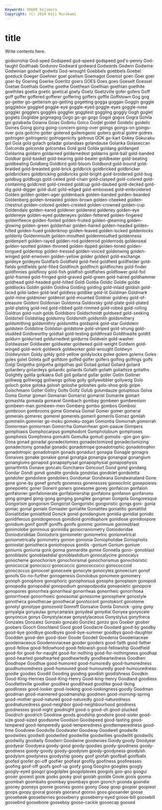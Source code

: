 ```yaml
---
Keywords: 30689 kojimura
Copyright: (C) 2024 Koji Murakami
---
```


# title

Write contents here.



 godsonship God-sped Godspeed god-speed godspeed god's-penny God-taught Godthaab Godunov
Godward godward Godwards Godwin Godwine Godwinian godwit godwits God-wrought Goebbels
goebbels Goebel goeduck Goeger Goehner goel goelism Goemagot Goemot goen
Goer goer goer-by Goering Goerke Goerlitz goers GOES Goes goes
Goeselt Goessel Goetae Goethals Goethe goethe Goethean Goethian goethian goethite
goethites goetia goetic goetical goety Goetz Goetzville gofer gofers Goff
goff goffer goffered gofferer goffering goffers goffle Goffstown Gog gog
go-getter go-getterism go-getting gogetting gogga goggan Goggin goggle gogglebox goggled
goggle-eye goggle-eyed goggle-eyes goggle-nose goggler gogglers goggles gogglier goggliest goggling
goggly Gogh goglet goglets Goglidze gogmagog Gogo go-go gogo Gogol
gogos Gogra Gohila goi goiabada Goiania Goias Goibniu Goico Goidel
goidel Goidelic goidelic Goines Going going going-concern going-over goings goings-on
goings-over gois goitcho goiter goitered goiterogenic goiters goitral goitre goitres
goitrogen goitrogenic goitrogenicity goitrous GOK go-kart Gokey Gokuraku gol Gola
gola golach goladar golandaas golandause Golanka Golaseccan Golconda golconda golcondas
Gold gold Golda goldang goldanged Goldarina goldarn goldarned goldarnedest goldarns
gold-ball gold-banded Goldbar gold-basket gold-bearing gold-beater goldbeater gold-beating goldbeating Goldberg
Goldbird gold-bloom Goldbond gold-bound gold-braided gold-breasted gold-brick goldbrick goldbricked goldbricker
goldbrickers goldbricking goldbricks gold-bright gold-broidered gold-bug goldbug goldbugs gold-ceiled gold-chain
gold-clasped gold-colored gold-containing goldcrest gold-crested goldcup gold-daubed gold-decked gold-dig gold-digger
gold-dust gold-edged gold-embossed gold-embroidered Golden golden golden-ager goldenback golden-banded golden-bearded
Goldenberg golden-breasted golden-brown golden-cheeked golden-chestnut golden-colored golden-crested golden-crowned golden-cup Goldendale
golden-eared goldener goldenest goldeney golden-eye goldeneye golden-eyed goldeneyes golden-fettered golden-fingered
goldenfleece golden-footed golden-fruited golden-gleaming golden-glowing golden-green goldenhair golden-haired golden-headed golden-hilted
golden-hued goldenknop golden-leaved golden-locked goldenlocks goldenly Goldenmouth golden-mouthed goldenmouthed goldenness
goldenpert golden-rayed golden-rod goldenrod goldenrods goldenseal golden-spotted golden-throned golden-tipped golden-toned
golden-tongued goldentop golden-tressed golden-voiced goldenwing golden-winged gold-enwoven golden-yellow golder goldest
gold-exchange goldeye goldeyes Goldfarb Goldfield gold-field goldfield goldfielder gold-fields goldfields
gold-filled Goldfinch goldfinch goldfinches gold-finder goldfinnies goldfinny gold-fish goldfish goldfishes
goldflower gold-foil gold-framed gold-fringed gold-graved gold-green gold-haired goldhammer goldhead gold-headed
gold-hilted Goldi Goldia Goldic Goldie goldie goldilocks Goldin goldin Goldina
Golding golding gold-inlaid goldish gold-laced gold-laden gold-leaf goldless goldlike gold-lit
Goldman Goldmark gold-mine goldminer goldmist gold-mounted Goldner goldney gold-of-pleasure Goldoni
Goldonian Goldonna Goldovsky gold-plate gold-plated gold-plating gold-red gold-ribbed gold-rimmed gold-robed
gold-rolling Goldrun gold-rush golds Goldsboro Goldschmidt goldseed gold-seeking Goldshell Goldshlag
goldsinny Goldsmith goldsmith goldsmithery goldsmithing goldsmithry goldsmiths goldspink gold-star Goldstein
goldstein Goldstine Goldston goldstone gold-striped gold-strung gold-studded Goldsworthy goldtail gold-testing
goldthread Goldthwaite goldtit goldurn goldurned goldurnedest goldurns Goldvein gold-washer Goldwasser
Goldwater goldwater goldweed gold-weight Goldwin gold-winged gold-work goldwork goldworker gold-wrought
Goldwyn Goldwynism Goldy goldy gold-yellow goldylocks golee golem golems Goles
goles golet Goleta golf golfdom golfed golfer golfers golfing golfings
golfs Golgi Golgotha golgotha golgothas goli Goliad goliad Goliard goliard
goliardery goliardeys goliardic goliards Goliath goliath goliathize goliaths Golightly golilla
golkakra Goll goll golland gollar goller Gollin Golliner golliwog golliwogg
golliwogs gollop golly gollywobbler gollywog Golo goloch goloe goloka golosh
goloshe goloshes golo-shoe golp golpe Golschmann Golter Goltry Golts Goltz
Golub golundauze goluptious Golva Goma Gomar gomari Gomarian Gomarist gomarist
Gomarite gomart gomashta gomasta gomavel Gombach gombay gombeen gombeenism gombeen-man
gombeen-men Gomberg gombo gombos Gombosi gombroon gombroons gome Gomeisa Gomel
Gomer gomer gomeral gomerals gomerec gomerel gomerels gomeril gomerils Gomez
gomlah gommelin gommier go-moku gomoku-zogan Gomontia Gomorrah gomorrah Gomorrean gomorrean
Gomorrha Gomorrhean gom-paauw Gompers gomphiasis Gomphocarpus gomphodont Gompholobium gomphoses gomphosis
Gomphrena gomukhi Gomulka gomuti gomutis -gon gon gon- Gona gonad
gonadal gonadectomies gonadectomized gonadectomizing gonadectomy gonadial gonadic gonadotrope gonadotrophic gonadotrophin
gonadotropic gonadotropin gonads gonaduct gonagia Gonagle gonagra Gonaives gonake gonakie
gonal gonalgia gonangia gonangial gonangium gonangiums gonapod gonapophysal gonapophysial gonapophysis
gonarthritis Gonave goncalo Goncharov Goncourt Gond gond gondang Gondar Gondi
gondi gondite gondola gondolas gondolet gondoletta gondolier gondoliere gondoliers Gondomar
Gondwana Gondwanaland Gone gone gone-by gonef gonefs goneness gonenesses goneoclinic
gonepoiesis gonepoietic goner Goneril goners gonesome goney gonfalcon gonfalon gonfalonier
gonfalonierate gonfaloniership gonfalons gonfanon gonfanons gong gonged gong-gong gonging gonglike
gongman Gongola Gongoresque Gongorism gongorism Gongorist Gongoristic gongoristic gongs goni-
gonia goniac gonial goniale Goniaster goniatite Goniatites goniatitic goniatitid Goniatitidae
goniatitoid Gonick gonid gonidangium gonidia gonidial gonidic gonidiferous gonidiogenous gonidioid
gonidiophore gonidiose gonidiospore gonidium gonif goniff goniffs gonifs gonimic gonimium
gonimoblast gonimolobe gonimous goninidia goniocraniometry Goniodoridae Goniodorididae Goniodoris goniometer goniometric
goniometrical goniometrically goniometry gonion gonionia Goniopholidae Goniopholis goniostat goniotheca goniotropous
gonitis -gonium Gonium gonium goniums goniunia gonk gonna gonnardite gonne
Gonnella gono- gonoblast gonoblastic gonoblastidial gonoblastidium gonocalycine gonocalyx gonocheme gonochorism
gonochorismal gonochorismus gonochoristic gonococcal gonococci gonococcic gonococcocci gonococcoid gonococcus gonocoel
gonocoele gonocyte gonocytes gonoecium gonof gonofs Go-no-further gonogenesis Gonolobus gonomere
gonomery gonoph gonophore gonophoric gonophorous gonophs gonoplasm gonopod gonopodia gonopodial
gonopodium gonopodpodia gonopoietic gonopore gonopores gonorrhea gonorrheal gonorrheas gonorrheic gonorrhoea
gonorrhoeal gonorrhoeic gonosomal gonosome gonosphere gonostyle gonotheca gonothecae gonothecal gonotocont
gonotokont gonotome gonotyl gonotype gonozooid Gonroff Gonsalve Gonta Gonvick -gony
gony gonyalgia gonyaulax gonycampsis gonydeal gonydial Gonyea gonyocele gonyoncus gonys
Gonystylaceae gonystylaceous Gonystylus gonytheca Gonzales Gonzalez Gonzalo gonzalo Gonzlez gonzo
goo Goober goober goobers Gooch Goochland Good good Goodacre Goodard
good-by goodby good-bye goodbye goodbyes good-bye-summer goodbys good-daughter Goodden good-den
good-doer Goode Goodell Goodenia Goodeniaceae goodeniaceous Goodenoviaceae gooder gooders good-faith
good-father good-fellow good-fellowhood good-fellowish good-fellowship Goodfield good-for good-for-naught good-for-nothing good-for-nothingness
goodhap good-hearted goodhearted goodheartedly goodheartedness Goodhen Goodhope Goodhue good-humored good-humoredly
good-humoredness goodhumoredness good-humoured good-humouredly good-humouredness goodie goodies Goodill Gooding gooding
goodish goodishness Goodkin Good-King-Henries Good-King-Henry Good-king-henry Goodland goodless Goodlettsville goodlier
goodliest goodlihead goodlike good-liking goodliness good-looker good-looking good-lookingness goodly Goodman
goodman good-mannered goodmanship goodmen good-morning-spring good-mother good-natured good-naturedly good-naturedness goodnaturedness
good-neighbor good-neighbourhood goodness goodnesses good-night goodnight good-o good-oh good-plucked Goodrich
goodrich Goodrow goods goodship goodsire good-sister good-size good-sized goodsome Goodson
Goodspeed good-tasting good-tempered good-temperedly good-temperedness goodtemperedness good-time Goodview Goodville Goodwater
Goodway Goodwell goodwife goodwilies goodwill goodwilled goodwillie goodwillies goodwillit goodwills
goodwilly goodwily Goodwin Goodwine goodwives Goody goody Goodyear goodyear Goodyera
goody-good goody-goodies goody-goodiness goody-goodness goody-goody goody-goodyism goody-goodyness goodyish goodyism goodyness
goodyship gooey goof goofah goofball goofballs goofed goofer go-off goofier
goofiest goofily goofiness goofinesses goofing goof-off goofs goof-up goofy goog
Googins googlies googly googly-eyed googol googolplex googolplexes googols goo-goo googul
gooier gooiest gook gooks gooky gool goolah goolde Goole gools
gooma goombah goombahs goombay goombays goon goonch goonda goondie gooney
gooneys goonie goonies goons goony Goop goop goopier goopiest goops
goopy gooral goorals gooranut gooroo goos goosander goose goosebeak gooseberries
gooseberry gooseberry-eyed goose-bill goosebill goosebird goosebone gooseboy goose-cackle goosecap goosed
